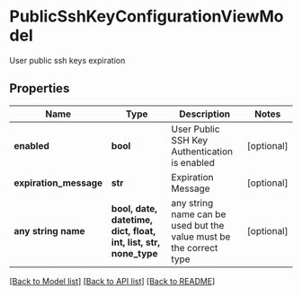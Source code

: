 # PublicSshKeyConfigurationViewModel

User public ssh keys expiration

## Properties
Name | Type | Description | Notes
------------ | ------------- | ------------- | -------------
**enabled** | **bool** | User Public SSH Key Authentication is enabled | [optional] 
**expiration_message** | **str** | Expiration Message | [optional] 
**any string name** | **bool, date, datetime, dict, float, int, list, str, none_type** | any string name can be used but the value must be the correct type | [optional]

[[Back to Model list]](../README.md#documentation-for-models) [[Back to API list]](../README.md#documentation-for-api-endpoints) [[Back to README]](../README.md)



